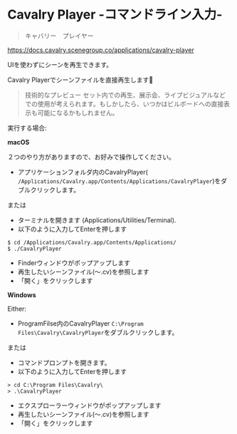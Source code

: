 # Cavalry Player -コマンドライン入力-

> キャバリー　プレイヤー

https://docs.cavalry.scenegroup.co/applications/cavalry-player

UIを使わずにシーンを再生できます。

Cavalry Playerでシーンファイルを直接再生します🙂

> 技術的なプレビュー
> セット内での再生、展示会、ライブビジュアルなどでの使用が考えられます。もしかしたら、いつかはビルボードへの直接表示も可能になるかもしれません。

実行する場合:

**macOS**

２つのやり方がありますので、お好みで操作してください。

- アプリケーションフォルダ内のCavalryPlayer( `/Applications/Cavalry.app/Contents/Applications/CavalryPlayer`)をダブルクリックします。

または

- ターミナルを開きます (Applications/Utilities/Terminal).
- 以下のように入力してEnterを押します

```
$ cd /Applications/Cavalry.app/Contents/Applications/
$ ./CavalryPlayer
```

- Finderウィンドウがポップアップします
- 再生したいシーンファイル(〜.cv)を参照します
- 「開く」をクリックします

**Windows**

Either:

- ProgramFilse内のCavalryPlayer `C:\Program Files\Cavalry\CavalryPlayer`をダブルクリックします。

または

- コマンドプロンプトを開きます。
- 以下のように入力してEnterを押します



```
> cd C:\Program Files\Cavalry\
> .\CavalryPlayer
```

- エクスプローラーウィンドウがポップアップします
- 再生したいシーンファイル(〜.cv)を参照します
- 「開く」をクリックします